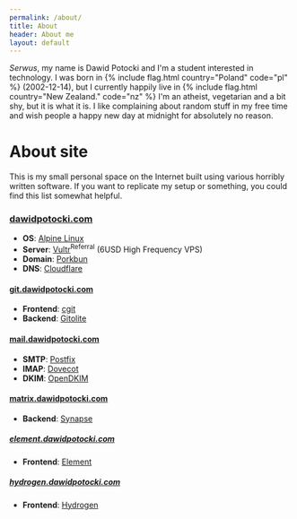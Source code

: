```yaml
---
permalink: /about/
title: About
header: About me
layout: default
---
```


<em title="One way to say hello in Polish">Serwus</em>, my name is Dawid
Potocki and I'm a student interested in technology. I was born in {% include
flag.html country="Poland" code="pl" %} (2002-12-14), but I currently happily
live in {% include flag.html country="New Zealand." code="nz" %} I'm an
atheist, vegetarian and a bit shy, but it is what it is. I like complaining
about random stuff in my free time and wish people a happy new day at midnight
for absolutely no reason.

# About site

This is my small personal space on the Internet built using various horribly
written software. If you want to replicate my setup or something, you could
find this list somewhat helpful.

### [dawidpotocki.com](https://dawidpotocki.com)

- **OS**: [Alpine Linux](https://alpinelinux.org)
- **Server**: [Vultr](https://www.vultr.com/?ref=8632367-6G)<sup>Referral</sup> (6USD High Frequency VPS)
- **Domain**: [Porkbun](https://porkbun.com)
- **DNS**: [Cloudflare](https://www.cloudflare.com)

#### [git.dawidpotocki.com](https://git.dawidpotocki.com)

- **Frontend**: [cgit](https://git.zx2c4.com/cgit/)
- **Backend**: [Gitolite](https://gitolite.com/gitolite/)

#### [mail.dawidpotocki.com](https://mail.dawidpotocki.com)

- **SMTP**: [Postfix](http://www.postfix.org)
- **IMAP**: [Dovecot](https://www.dovecot.org)
- **DKIM**: [OpenDKIM](http://www.opendkim.org)

#### [matrix.dawidpotocki.com](https://matrix.dawidpotocki.com)

- **Backend**: [Synapse](https://github.com/matrix-org/synapse)

##### [element.dawidpotocki.com](https://element.dawidpotocki.com)

- **Frontend**: [Element](https://github.com/vector-im/element-web)

##### [hydrogen.dawidpotocki.com](https://hydrogen.dawidpotocki.com)

- **Frontend**: [Hydrogen](https://github.com/vector-im/hydrogen-web)

